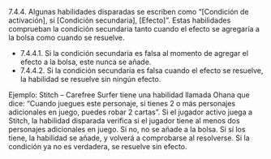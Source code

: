 7.4.4. Algunas habilidades disparadas se escriben como “[Condición de activación], si [Condición secundaria], [Efecto]”. Estas habilidades comprueban la condición secundaria tanto cuando el efecto se agregaría a la bolsa como cuando se resuelve.

- 7.4.4.1. Si la condición secundaria es falsa al momento de agregar el efecto a la bolsa, este nunca se añade.    
- 7.4.4.2. Si la condición secundaria es falsa cuando el efecto se resuelve, la habilidad se resuelve sin ningún efecto.

Ejemplo: Stitch – Carefree Surfer tiene una habilidad llamada Ohana que dice: “Cuando juegues este personaje, si tienes 2 o más personajes adicionales en juego, puedes robar 2 cartas”. Si el jugador activo juega a Stitch, la habilidad disparada verifica si el jugador tiene al menos dos personajes adicionales en juego. Si no, no se añade a la bolsa. Si sí los tiene, la habilidad se añade, y volverá a comprobarse al resolverse. Si la condición ya no es verdadera, se resuelve sin efecto.
